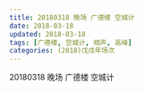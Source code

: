 ```yaml
---
title: 20180318 晚场 广德楼 空城计
date: 2018-03-18
updated: 2018-03-18
tags: [广德楼, 空城计, 相声, 高峰]
categories: (2018)戊戌年场次 
---
```

20180318 晚场 广德楼 空城计
